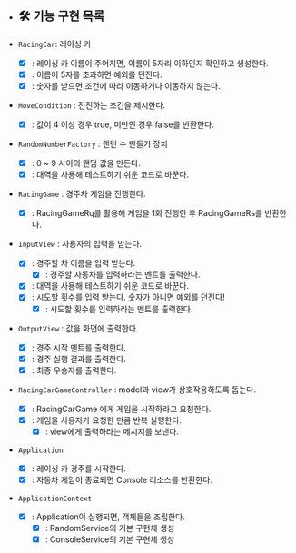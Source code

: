 * ## 🛠 기능 구현 목록

* `RacingCar`: 레이싱 카
    * [x] : 레이싱 카 이름이 주어지면, 이름이 5자리 이하인지 확인하고 생성한다.
    * [x] : 이름이 5자를 초과하면 예외를 던진다.
    * [x] : 숫자를 받으면 조건에 따라 이동하거나 이동하지 않는다.

* `MoveCondition` : 전진하는 조건을 제시한다.
    * [x] : 값이 4 이상 경우 true, 미만인 경우 false를 반환한다.

* `RandomNumberFactory` : 랜던 수 만들기 장치
    * [x] : 0 ~ 9 사이의 랜덤 값을 만든다.
    * [x] : 대역을 사용해 테스트하기 쉬운 코드로 바꾼다.

* `RacingGame` : 경주차 게임을 진행한다.
    * [x] : RacingGameRq를 활용해 게임을 1회 진행한 후 RacingGameRs를 반환한다.

* `InputView` : 사용자의 입력을 받는다.
    * [x] : 경주할 차 이름을 입력 받는다.
      * [x] : 경주할 자동차를 입력하라는 멘트를 출력한다.
    * [x] : 대역을 사용해 테스트하기 쉬운 코드로 바꾼다.
    * [x] : 시도할 횟수를 입력 받는다. 숫자가 아니면 예외를 던진다!
      * [x] : 시도할 횟수를 입력하라는 멘트를 출력한다.

* `OutputView` : 값을 화면에 출력한다.
    * [x] : 경주 시작 멘트를 출력한다.
    * [x] : 경주 실행 결과를 출력한다.
    * [x] : 최종 우승자를 출력한다.

* `RacingCarGameController` : model과 view가 상호작용하도록 돕는다.
    * [x] : RacingCarGame 에게 게임을 시작하라고 요청한다.
    * [x] : 게임을 사용자가 요청한 만큼 반복 실행한다.
      * [x] : view에게 출력하라는 메시지를 보낸다.

* `Application`
    * [x] : 레이싱 카 경주를 시작한다.
    * [x] : 자동차 게임이 종료되면 Console 리소스를 반환한다.

* `ApplicationContext`
    * [x] : Application이 실행되면, 객체들을 조립한다.
      * [x] : RandomService의 기본 구현체 생성
      * [x] : ConsoleService의 기본 구현체 생성